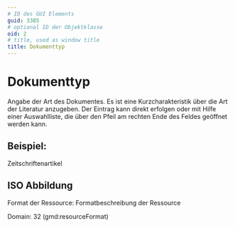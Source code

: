 ```yaml
---
# ID des GUI Elements
guid: 3385
# optional ID der Objektklasse
oid: 2
# title, used as window title
title: Dokumenttyp
---
```


# Dokumenttyp

Angabe der Art des Dokumentes. Es ist eine Kurzcharakteristik über die Art der Literatur anzugeben. Der Eintrag kann direkt erfolgen oder mit Hilfe einer Auswahlliste, die über den Pfeil am rechten Ende des Feldes geöffnet werden kann.

## Beispiel:

Zeitschriftenartikel

## ISO Abbildung

Format der Ressource: Formatbeschreibung der Ressource

Domain: 32 (gmd:resourceFormat)
